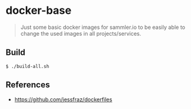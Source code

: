 # docker-base

> Just some basic docker images for sammler.io to be easily able to change the used images in all projects/services.


## Build

```
$ ./build-all.sh
```

## References

- https://github.com/jessfraz/dockerfiles
 